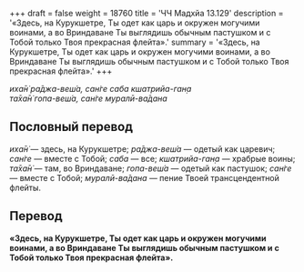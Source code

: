 +++
draft = false
weight = 18760
title = 'ЧЧ Мадхйа 13.129'
description = '«Здесь, на Курукшетре, Ты одет как царь и окружен могучими воинами, а во Вриндаване Ты выглядишь обычным пастушком и с Тобой только Твоя прекрасная флейта».'
summary = '«Здесь, на Курукшетре, Ты одет как царь и окружен могучими воинами, а во Вриндаване Ты выглядишь обычным пастушком и с Тобой только Твоя прекрасная флейта».'
+++

_иха̄н̇ ра̄джа-веш́а, сан̇ге саба кшатрийа-ган̣а  
та̄ха̄н̇ гопа-веш́а, сан̇ге муралӣ-ва̄дана_

## Пословный перевод

_иха̄н̇_ — здесь, на Курукшетре; _ра̄джа_\-_веш́а_ — одетый как царевич; _сан̇ге_ — вместе с Тобой; _саба_ — все; _кшатрийа_\-_ган̣а_ — храбрые воины; _та̄ха̄н̇_ — там, во Вриндаване; _гопа_\-_веш́а_ — одетый как пастушок; _сан̇ге_ — вместе с Тобой; _муралӣ_\-_ва̄дана_ — пение Твоей трансцендентной флейты.

## Перевод

**«Здесь, на Курукшетре, Ты одет как царь и окружен могучими воинами, а во Вриндаване Ты выглядишь обычным пастушком и с Тобой только Твоя прекрасная флейта».**
